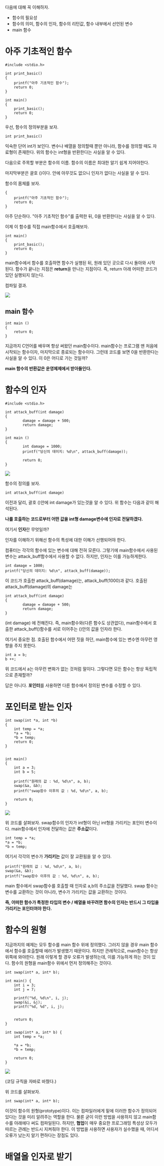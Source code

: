 다음에 대해 꼭 이해하자.

- 함수의 필요성
- 함수의 의미, 함수의 인자, 함수의 리턴값, 함수 내부에서 선언된 변수
- main 함수

# 아주 기초적인 함수

    #include <stdio.h>

    int print_basic()
    {
        printf("아주 기초적인 함수");
        return 0;
    }

    int main()
    {
        print_basic();
        return 0;
    }

우선, 함수의 정의부분을 보자.

    int print_basic()

익숙한 단어 int가 보인다. 변수나 배열을 정의할때 뿐만 아니라, 함수를 정의할 때도 자료형이 존재한다. 위의 함수는 int형을 반환한다는 사실을 알 수 있다.

다음으로 주목할 부분은 함수의 이름. 함수의 이름은 최대한 알기 쉽게 지어야한다.

마지막부분은 괄호 ()이다. 안에 아무것도 없으니 인자가 없다는 사실을 알 수 있다.

함수의 몸체를 보자.

    {
        printf("아주 기초적인 함수");
        return 0;
    }

아주 단순하다. "아주 기초적인 함수"를 출력한 뒤, 0을 반환한다는 사실을 알 수 있다.

이제 이 함수를 직접 main함수에서 호출해보자.

    int main()
    {
        print_basic();
        return 0;
    }

main함수에서 함수를 호출하면 함수가 실행된 뒤, 원래 있던 곳으로 다시 돌아와 시작된다. 함수가 끝나는 지점은 **return**을 만나는 지점이다.
즉, return 아래 어떠한 코드가 있던 실행되지 않는다.

컴파일 결과.

![](/img/function_0.PNG)

## main 함수

    int main ()
    {
        return 0;
    }

지금까지 C언어를 배우며 항상 써왔던 main함수이다. main함수는 프로그램 맨 처음에 시작되는 함수이자, 마지막으로 종료되는 함수이다. 그런데 코드를 보면 0을 반환한다는 사실을 알 수 있다. 이 0은 어디로 가는 것일까?

**main 함수의 반환값은 운영체제에서 받아들인다.**

# 함수의 인자

    #include <stdio.h>

    int attack_buff(int damage)
    {
            damage = damage + 500;
            return damage;
    }

    int main ()
    {
            int damage = 1000;
            printf("당신의 데미지: %d\n", attack_buff(damage));

            return 0;
    }

![](/img/function_1.PNG)

함수의 정의를 보자.

    int attack_buff(int damage)

이전과 달리, 괄호 ()안에 int damage가 있는것을 알 수 있다.
위 함수는 다음과 같이 해석된다.

**나를 호출하는 코드로부터 어떤 값을 int형 damage변수에 인자로 전달하겠다.**

여기서 **인자**란 무엇일까?

인자를 이해하기 위해선 함수의 특성에 대한 이해가 선행되어야 한다.

컴퓨터는 각각의 함수에 있는 변수에 대해 전혀 모른다. 그렇기에 main함수에서 사용된 변수는 attack_buff함수에서 사용할 수 없다.
하지만, 인자는 이를 가능하게한다.

    int damage = 1000;
    printf("당신의 데미지: %d\n", attack_buff(damage));

이 코드가 호출한 attack_buff(damage)는, attack_buff(1000)과 같다. 호출된 attack_buff(damage)의 damage는

    int attack_buff(int damage)
    {
            damage = damage + 500;
            return damage;
    }

(int damage) 에 전해진다.
즉, main함수와(다른 함수도 상관없다), main함수에서 호출한 attack_buff()함수를 서로 이어주는 ()안의 값을 인자라 한다.

여기서 중요한 점. 호출된 함수에서 어떤 짓을 하던, main함수에 있는 변수엔 아무런 영향을 주지 못한다.

    int a = b;
    b ++;

위 코드에서 a는 아무런 변화가 없는 것처럼 말이다.
그렇다면 모든 함수는 항상 독립적으로 존재할까?

답은 아니다. **포인터**를 사용하면 다른 함수에서 정의된 변수를 수정할 수 있다.

# 포인터로 받는 인자

    int swap(int *a, int *b)
    {
        int temp = *a;
        *a = *b;
        *b = temp;
        return 0;
    }


    int main()
    {
        int a = 3;
        int b = 5;

        printf("원래의 값 : %d, %d\n", a, b);
        swap(&a, &b);
        printf("swap함수 이후의 값 : %d, %d\n", a, b);

        return 0;
    }

![](/img/function_7.PNG)

위 코드를 살펴보자.
swap함수의 인자가 int형이 아닌 int형을 가리키는 포인터 변수이다. main함수에서 인자에 전달하는 값은 **주소값**이다.

    int temp = *a;
    *a = *b;
    *b = temp;

여기서 각각의 변수가 **가리키는** 값이 잘 교환됨을 알 수 있다.

    printf("원래의 값 : %d, %d\n", a, b);
    swap(&a, &b);
    printf("swap함수 이후의 값 : %d, %d\n", a, b);

main 함수에서 swap함수를 호출할 때 인자로 a,b의 주소값을 전달했다. swap 함수는 변수를 교환하는 것이 아니라, 변수가 가리키는 값을 교환하는 것이다. 

**즉, 어떠한 함수가 특정한 타입의 변수 / 배열을 바꾸려면 함수의 인자는 반드시 그  타입을 가리키는 포인터여야 한다.**

# 함수의 원형

지금까지의 예제는 모두 함수를 main 함수 위에 정의했다. 그러지 않을 경우 main 함수에서 함수를 호출할때 에러가 발생했기 때문이다.
하지만 관례적으로, main함수는 항상 위쪽에 와야한다. 원래 이렇게 할 경우 오류가 발생하는데, 이를 가능하게 하는 것이 있다.
함수의 원형을 main함수 위에서 먼저 정의해주는 것이다.

    int swap(int* a, int* b);

    int main() {
        int i = 3;
        int j = 7;

        printf("%d, %d\n", i, j);
        swap(&i, &j);
        printf("%d, %d", i, j);


        return 0;
    }

    int swap(int* a, int* b) {
        int temp = *a;

        *a = *b;
        *b = temp;

        return 0;
    }
![](/img/function_8.PNG)

(코딩 규칙을 자바로 바꿨다.)

위 코드를 살펴보자.

    int swap(int* a, int* b);

이것이 함수의 원형(prototype)이다.
이는 컴파일러에게 밑에 이러한 함수가 정의되어 있다는 것을 미리 알려주는 역할을 한다.
물론 굳이 이런 방법을 사용하지 않고 main함수를 아래에다 써도 컴파일된다. 하지만, **협업**이 매우 중요한 프로그래밍 특성상 모두가 따르는 관례는 반드시 지켜줘야 한다.
이 방법을 사용하면 사용자가 실수했을 때, 어디서 오류가 났는지 알기 편하다는 장점도 있다.

# 배열을 인자로 받기
